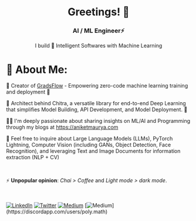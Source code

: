 <h1 align="center">Greetings! 👋 </h1>
<h3 align="center">AI / ML Engineer⚡️ </h3>
  
<p align="center">I build 🧠 Intelligent Softwares with Machine Learning</p>


# 🌟 About Me:

🧡 Creator of [GradsFlow](https://gradsflow.com) - Empowering zero-code machine learning training and deployment 🚀

🎉 Architect behind Chitra, a versatile library for end-to-end Deep Learning that simplifies Model Building, API Development, and Model Deployment. 🚀

👨‍💻 I'm deeply passionate about sharing insights on ML/AI and Programming through my blogs at https://aniketmaurya.com

💬 Feel free to inquire about Large Language Models (LLMs), PyTorch Lightning, Computer Vision (including GANs, Object Detection, Face Recognition), and leveraging Text and Image Documents for information extraction (NLP + CV)


</br>

⚡  **Unpopular opinion**: _Chai > Coffee_ and _Light mode > dark mode_.


<br>

[![LinkedIn](https://img.shields.io/badge/LinkedIn-%230077B5.svg?logo=linkedin&logoColor=white)](https://www.linkedin.com/in/rushi-vispute/)
[![Twitter](https://img.shields.io/badge/Twitter-%231DA1F2.svg?logo=Twitter&logoColor=white)](https://x.com/aniketmaurya)
[![Medium](https://img.shields.io/badge/Medium-12100E?logo=medium&logoColor=white)](https://medium.com/@aniketmaurya)
[![Medium]([https://img.shields.io/badge/Medium-12100E?logo=medium&logoColor=white](https://img.shields.io/badge/Discord-7289DA?style=for-the-badge&logo=discord&logoColor=white))](https://discordapp.com/users/poly.math)

<!---   [![Stack Overflow](https://img.shields.io/badge/-Stackoverflow-FE7A16?logo=stack-overflow&logoColor=white)]([https://stackoverflow.com/users/aniketmaurya](https://stackoverflow.com/users/8052167/aniket-maurya))
[![YouTube](https://img.shields.io/badge/YouTube-%23FF0000.svg?logo=YouTube&logoColor=white)](https://youtube.com/@aiwithaniket)--->


